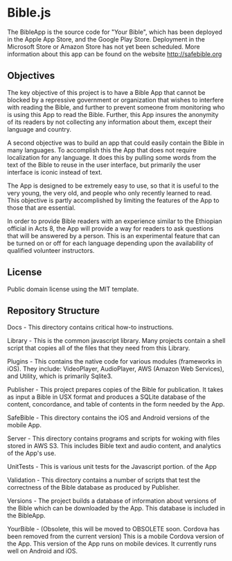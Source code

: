 # Bible.js

The BibleApp is the source code for "Your Bible", which has been deployed in the Apple App Store, and the Google Play Store.  Deployment in the Microsoft Store or Amazon Store has not yet been scheduled.  More information about this app can be found on the website http://safebible.org

Objectives
----------

The key objective of this project is to have a Bible App that cannot be blocked by a repressive government or organization that wishes to interfere with reading the Bible, and further to prevent someone from monitoring who is using this App to read the Bible.  Further, this App insures the anonymity of its readers by not collecting any information about them, except their language and country.

A second objective was to build an app that could easily contain the Bible in many languages.  To accomplish this the App that does not require localization for any language.  It does this by pulling some words from the text of the Bible to reuse in the user interface, but primarily the user interface is iconic instead of text.

The App is designed to be extremely easy to use, so that it is useful to the very young, the very old, and people who only recently learned to read.  This objective is partly accomplished by limiting the features of the App to those that are essential.

In order to provide Bible readers with an experience similar to the Ethiopian official in Acts 8, the App will provide a way for readers to ask questions that will be answered by a person.  This is an experimental feature that can be turned on or off for each language depending upon the availability of qualified volunteer instructors.

License
-------

Public domain license using the MIT template.

Repository Structure
--------------------

Docs - This directory contains critical how-to instructions.

Library - This is the common javascript library.  Many projects contain a shell script that copies all of the files that they need from this Library.

Plugins - This contains the native code for various modules (frameworks in iOS).  They include: VideoPlayer, AudioPlayer, AWS (Amazon Web Services), and Utility, which is primarily Sqlite3.

Publisher - This project prepares copies of the Bible for publication.  It takes as input a Bible in USX format and produces a SQLite database of the content, concordance, and table of contents in the form needed by the App.

SafeBible - This directory contains the iOS and Android versions of the mobile App.

Server - This directory contains programs and scripts for woking with files stored in AWS S3. This includes Bible text and audio content, and analytics of the App's use.

UnitTests - This is various unit tests for the Javascript portion. of the App

Validation - This directory contains a number of scripts that test the correctness of the Bible database as produced by Publisher.

Versions - The project builds a database of information about versions of the Bible which can be downloaded by the App.  This database is included in the BibleApp.

YourBible - (Obsolete, this will be moved to OBSOLETE soon.  Cordova has been removed from the current version) This is a mobile Cordova version of the App.  This version of the App runs on mobile devices. It currently runs well on Android and iOS.
